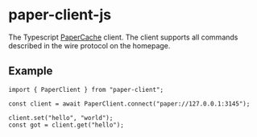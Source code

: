# paper-client-js

The Typescript [PaperCache](https://papercache.io) client. The client supports all commands described in the wire protocol on the homepage.

## Example
```
import { PaperClient } from "paper-client";

const client = await PaperClient.connect("paper://127.0.0.1:3145");

client.set("hello", "world");
const got = client.get("hello");
```
